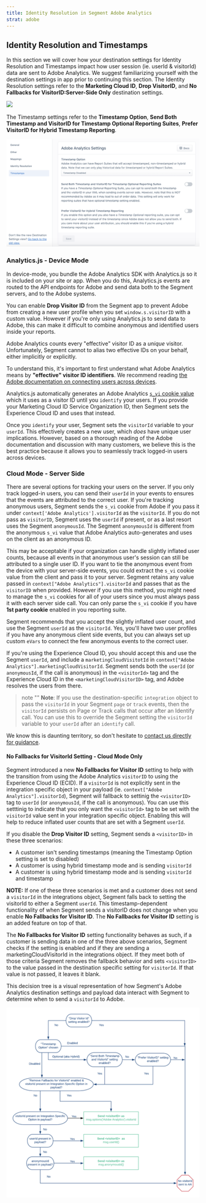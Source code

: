```yaml
---
title: Identity Resolution in Segment Adobe Analytics
strat: adobe
---
```


## Identity Resolution and Timestamps
In this section we will cover how your destination settings for Identity Resolution and Timestamps impact how user session (ie. userId & visitorId) data are sent to Adobe Analytics. We suggest familiarizing yourself with the destination settings in app prior to continuing this section. The Identity Resolution settings refer to the **Marketing Cloud ID**, **Drop VisitorID**, and **No Fallbacks for VisitorID:Server-Side Only** destination settings.

![](images/identity.png)

The Timestamp settings refer to the **Timestamp Option**, **Send Both Timestamp and VisitorID for Timestamp Optional Reporting Suites**, **Prefer VisitorID for Hybrid Timestamp Reporting**.

![](images/timestamps.png)

### Analytics.js - Device Mode

In device-mode, you bundle the Adobe Analytics SDK with Analytics.js so it is included on your site or app. When you do this, Analytics.js events are routed to the API endpoints for Adobe and send data both to the Segment servers, and to the Adobe systems.

You can enable **Drop Visitor ID** from the Segment app to prevent Adobe from creating a new user profile when you set `window.s.visitorID` with a custom value. However if you're only using Analytics.js to send data to Adobe, this can make it difficult to combine anonymous and identified users inside your reports.

Adobe Analytics counts every "effective" visitor ID as a *unique* visitor. Unfortunately, Segment cannot to alias two effective IDs on your behalf, either implicitly or explicitly.

To understand this, it's important to first understand what Adobe Analytics means by **"effective" visitor ID identifiers**. We recommend reading [the Adobe documentation on connecting users across devices](https://docs.adobe.com/content/help/en/analytics/implementation/js/xdevice-visid/xdevice-connecting.html).

Analytics.js automatically generates an Adobe Analytics [`s_vi` cookie value](https://docs.adobe.com/content/help/en/core-services/interface/ec-cookies/cookies-analytics.html) which it uses as a visitor ID until you `identify` your users. If you provide your Marketing Cloud ID Service Organization ID, then Segment sets the Experience Cloud ID and uses that instead.

Once you `identify` your user, Segment sets the `visitorId` variable to your `userId`. This effectively creates a new user, which *does* have unique user implications. However, based on a thorough reading of the Adobe documentation and discussion with many customers, we believe this is the best practice because it allows you to seamlessly track logged-in users across devices.

### Cloud Mode - Server Side

<!-- TODO Same comment plus we should distinguish between if we mean using a source installed on a server, sending through Segment's cloud, or both. "When you use cloud-mode to connect to Adobe Analytics, your sources... and this results in...  which means you need to..."-->

There are several options for tracking your users on the server. If you only track logged-in users, you can send their `userId` in your events to ensures that the events are attributed to the correct user. If you're tracking anonymous users, Segment sends the `s_vi` cookie from Adobe if you pass it under `context['Adobe Analytics'].visitorId` as the `visitorId`. If you do not pass as `visitorID`, Segment uses the `userId` if present, or as a last resort uses the Segment `anonymousId`. The Segment `anonymousId` is different from the anonymous `s_vi` value that Adobe Analytics auto-generates and uses on the client as an anonymous ID.

This may be acceptable if your organization can handle slightly inflated user counts, because all events in that anonymous user's session can still be attributed to a single user ID. If you want to tie the anonymous event from the device with your server-side events, you could extract the `s_vi` cookie value from the client and pass it to your server. Segment retains any value passed in `context["Adobe Analytics"].visitorId` and passes that as the `visitorID` when provided. However if you use this method, you might need to manage the `s_vi` cookies for all of your users since you must always pass it with each server side call. You can only parse the `s_vi` cookie if you have **1st party cookie** enabled in you reporting suite.

Segment recommends that you accept the slightly inflated user count, and use the Segment `userId` as the `visitorId`. Yes, you'll have two user profiles if you have any anonymous client side events, but you can always set up custom `eVars` to connect the few anonymous events to the correct user.

If you're using the Experience Cloud ID, you should accept this and use the Segment `userId`, and include a `marketingCloudVisitotId` in `context["Adobe Analytics"].marketingCloudVisitorId`. Segment sends both the `userId` (or `anonymousId`, if the call is anonymous) in the `<visitorId>` tag and the Experience Cloud ID in the `<marketingCloudVisitorID>` tag, and Adobe resolves the users from there.

> note ""
> **Note**: If you use the destination-specific `integration` object to pass the `visitorId` in your Segment `page` or `track` events, then the `visitorId` persists on Page or Track calls that occur after an Identify call. You can use this to override the Segment setting the `visitorId` variable to your `userId` after an `identify` call.

We know this is daunting territory, so don't hesitate to [contact us directly for guidance](https://segment.com/help/contact/).


#### No Fallbacks for VisitorId Setting - Cloud Mode Only

Segment introduced a new **No Fallbacks for Visitor ID** setting to help with the transition from using the Adobe Analytics `visitorID` to using the Experience Cloud ID (ECID). If a `visitorId` is not explicitly sent in the integration specific object in your payload (ie. `context["Adobe Analytics"].visitorId`), Segment will fallback  to settinig the `<visitorID>` tag to `userId` (or `anonymousId`, if the call is anonymous). You can use this setttinig to indicate that you only want the `<visitorId>` tag to be set with the `visitorId` value sent in your integration specific object.  Enabling this will help to reduce inflated user counts that are set with a Segment `userId`.

If you disable the **Drop Visitor ID** setting, Segment sends a `<visitorID>` in these three scenarios:
<!-- L Comment: does the customer have control over this setting about timestamps? if not, reword. I think we mean 'if the customer's call includes..' -->

<!-- B Comment: Yes this is fully customer controlled through settings see above timestamps image -->
- A customer isn't sending timestamps (meaning the Timestamp Option setting is set to disabled)
- A customer is using hybrid timestamp mode and is sending `visitorId`
- A customer is using hybrid timestamp mode and is sending `visitorId` and timestamp

**NOTE:** If one of these three scenarios is met and a customer does not send a `visitorId` in the integrations object, Segment falls back to setting the visitorId to either a Segment `userId`. This timestamp-dependent functionality of when Segment sends a visitorID does not change when you enable **No Fallbacks for Visitor ID**. The **No Fallbacks for Visitor ID** setting is an added feature on top of that.

The **No Fallbacks for Visitor ID** setting functionality behaves as such, if a customer is sending data in one of the three above scenarios, Segment checks if the setting is enabled and if they are sending a marketingCloudVisitorId in the integrations object. If they meet both of those criteria Segment removes the fallback behavior and sets `<visitorID>` to the value passed in the destination specific setting for `visitorId`. If that value is not passed, it leaves it blank.

This decision tree is a visual representation of how Segment's Adobe Analytics destination settings and payload data interact with Segment to determine when to send a `visitorId` to Adobe.

![](images/adobe-identity-res-decision-tree.png)
